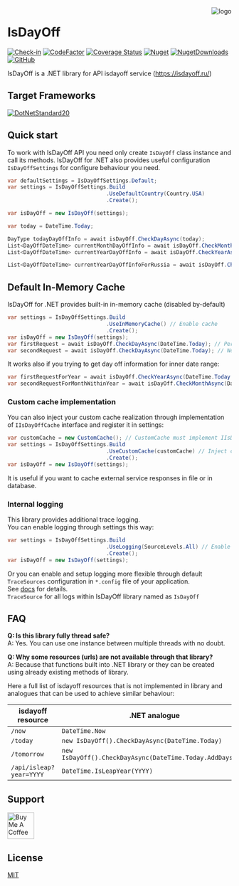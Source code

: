 ﻿<img src="isdayoff.ico" alt="logo" align="right"/>

# IsDayOff

[![Check-in](https://github.com/picolino/isdayoff/workflows/Check-in/badge.svg)](https://github.com/picolino/isdayoff)
[![CodeFactor](https://www.codefactor.io/repository/github/picolino/isdayoff/badge)](https://www.codefactor.io/repository/github/picolino/isdayoff)
[![Coverage Status](https://coveralls.io/repos/github/picolino/isdayoff/badge.svg)](https://coveralls.io/github/picolino/isdayoff)
[![Nuget](https://img.shields.io/nuget/v/isdayoff)](https://www.nuget.org/packages/isdayoff/)
[![NugetDownloads](https://img.shields.io/nuget/dt/isdayoff?color=blue)](https://www.nuget.org/packages/isdayoff/)
[![GitHub](https://img.shields.io/github/license/picolino/isdayoff?color=blue)](https://github.com/picolino/isdayoff/blob/master/license)

IsDayOff is a .NET library for API isdayoff service (https://isdayoff.ru/)

## Target Frameworks
[![DotNetStandard20](https://img.shields.io/badge/.NET%20Standard-2.0-informational.svg)](https://docs.microsoft.com/ru-ru/dotnet/standard/net-standard)

## Quick start

To work with IsDayOff API you need only create `IsDayOff` class instance and call its methods.
IsDayOff for .NET also provides useful configuration `IsDayOffSettings` 
for configure behaviour you need.

```c#
var defaultSettings = IsDayOffSettings.Default;
var settings = IsDayOffSettings.Build
                               .UseDefaultCountry(Country.USA)
                               .Create();

var isDayOff = new IsDayOff(settings);

var today = DateTime.Today;

DayType todayDayOffInfo = await isDayOff.CheckDayAsync(today);
List<DayOffDateTime> currentMonthDayOffInfo = await isDayOff.CheckMonthAsync(today.Year, today.Month);
List<DayOffDateTime> currentYearDayOffInfo = await isDayOff.CheckYearAsync(today.Year);

List<DayOffDateTime> currentYearDayOffInfoForRussia = await isDayOff.CheckYearAsync(today.Year, Country.Russia);
```

## Default In-Memory Cache
IsDayOff for .NET provides built-in in-memory cache (disabled by-default)

```c#
var settings = IsDayOffSettings.Build
                               .UseInMemoryCache() // Enable cache
                               .Create();
var isDayOff = new IsDayOff(settings);
var firstRequest = await isDayOff.CheckDayAsync(DateTime.Today); // Performs request to external service
var secondRequest = await isDayOff.CheckDayAsync(DateTime.Today); // No request performs
```

It works also if you trying to get day off information for inner date range:
```c#
var firstRequestForYear = await isDayOff.CheckYearAsync(DateTime.Today.Year); // Performs request to external service for current year
var secondRequestForMonthWithinYear = await isDayOff.CheckMonthAsync(DateTime.Today.Year, 06); // No real request performs because year cache by previous request used
```

### Custom cache implementation
You can also inject your custom cache realization through 
implementation of `IIsDayOffCache` interface and register it in settings:

```c#
var customCache = new CustomCache(); // CustomCache must implement IIsDayOffCache
var settings = IsDayOffSettings.Build
                               .UseCustomCache(customCache) // Inject cache
                               .Create();
var isDayOff = new IsDayOff(settings);
```

It is useful if you want to cache external service responses in file or in database.

### Internal logging

This library provides additional trace logging.  
You can enable logging through settings this way:

```c#
var settings = IsDayOffSettings.Build
                               .UseLogging(SourceLevels.All) // Enable debug logs and set required log level
                               .Create();
var isDayOff = new IsDayOff(settings);
```

Or you can enable and setup logging more flexible through default `TraceSources` configuration in `*.config` file of your application.  
See [docs](https://docs.microsoft.com/en-us/dotnet/framework/debug-trace-profile/how-to-use-tracesource-and-filters-with-trace-listeners#to-create-and-initialize-trace-listeners-and-filters) for details.  
`TraceSource` for all logs within IsDayOff library named as `IsDayOff`

## FAQ
**Q: Is this library fully thread safe?**  
A: Yes. You can use one instance between multiple threads with no doubt.

**Q: Why some resources (urls) are not available through that library?**  
A: Because that functions built into .NET library or they can be created using already existing methods of library.

Here a full list of isdayoff resources that is not implemented in library and analogues that can be used to achieve similar behaviour:

| isdayoff resource       | .NET analogue                                             |
|-------------------------|-----------------------------------------------------------|
| `/now`                  | `DateTime.Now`                                            |
| `/today`                | `new IsDayOff().CheckDayAsync(DateTime.Today)`            |
| `/tomorrow`             | `new IsDayOff().CheckDayAsync(DateTime.Today.AddDays(1))` |
| `/api/isleap?year=YYYY` | `DateTime.IsLeapYear(YYYY)`                               |

## Support
<a href="https://www.buymeacoffee.com/picolino" target="_blank"><img src="https://cdn.buymeacoffee.com/buttons/v2/default-blue.png"  alt="Buy Me A Coffee" style="height: 60px !important;width: auto !important;" ></a>

## License

[MIT](https://github.com/picolino/isdayoff/blob/master/license)

